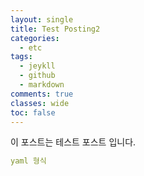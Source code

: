 ```yaml
---
layout: single
title: Test Posting2
categories:
  - etc
tags:
  - jeykll
  - github
  - markdown
comments: true  
classes: wide
toc: false
---
```

이 포스트는 테스트 포스트 입니다.
```yaml
yaml 형식
```